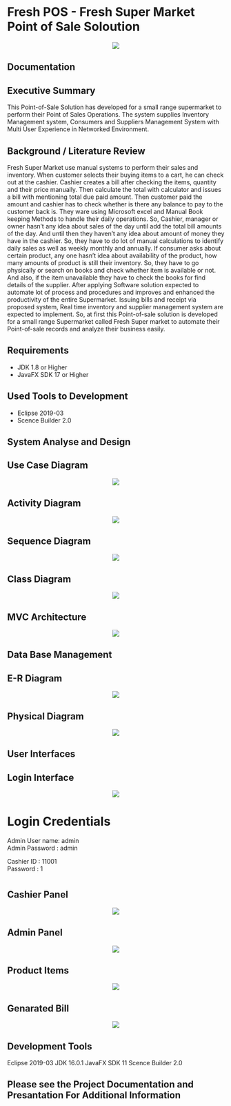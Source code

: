 # Fresh POS - Fresh Super Market Point of Sale Soloution
<p align="center">
<img src="https://github.com/asela224/Fresh-Super-Market-Point-Of-Sale-Fresh-POS/blob/main/bin/images/poslogorect.png" />
</p>

## Documentation


## Executive Summary

This Point-of-Sale Solution has developed for a small range supermarket to perform their Point of Sales Operations. 
The system supplies Inventory Management system, Consumers and Suppliers Management System with Multi User Experience in Networked Environment. 


## Background / Literature Review

Fresh Super Market use manual systems to perform their sales and inventory. When customer selects their buying items to a cart, he can check out at the cashier. 
Cashier creates a bill after checking the items, quantity and their price manually. Then calculate the total with calculator and issues a bill with mentioning total due paid amount. Then customer paid the amount and cashier has to check whether is there any balance to pay to the customer back is. 
They ware using Microsoft excel and Manual Book keeping Methods to handle their daily operations. 
So, Cashier, manager or owner hasn’t any idea about sales of the day until add the total bill amounts of the day. 
And until then they haven’t any idea about amount of money they have in the cashier. So, they have to do lot of manual calculations to identify daily sales as well as weekly monthly and annually. 
If consumer asks about certain product, any one hasn’t idea about availability of the product, how many amounts of product is still their inventory. So, they have to go physically or search on books and check whether item is available or not. And also, if the item unavailable they have to check the books for find details of the supplier. 
After applying Software solution expected to automate lot of process and procedures and improves and enhanced the productivity of the entire Supermarket. Issuing bills and receipt via proposed system, Real time inventory and supplier management system are expected to implement. 
So, at first this Point-of-sale solution is developed for a small range Supermarket   called Fresh Super market to automate their Point-of-sale records and analyze their business easily. 





## Requirements

- JDK 1.8 or Higher
- JavaFX SDK 17 or Higher

## Used Tools to Development
 - Eclipse 2019-03
 - Scence Builder 2.0

## System Analyse and Design 

## Use Case Diagram 
<p align="center">
<img src="https://github.com/asela224/Fresh-Super-Market-Point-Of-Sale-Fresh-POS/blob/main/Diagrams/Usecase.png" />
</p>

## Activity Diagram 
<p align="center">
<img src="https://github.com/asela224/Fresh-Super-Market-Point-Of-Sale-Fresh-POS/blob/main/Diagrams/Activity.png" />
</p>

## Sequence Diagram 
<p align="center">
<img src="https://github.com/asela224/Fresh-Super-Market-Point-Of-Sale-Fresh-POS/blob/main/Diagrams/Sequence.png" />
</p>

## Class Diagram 
<p align="center">
<img src="https://github.com/asela224/Fresh-Super-Market-Point-Of-Sale-Fresh-POS/blob/main/Diagrams/class.png" />
</p>

## MVC Architecture
<p align="center">
<img src="https://github.com/asela224/Fresh-Super-Market-Point-Of-Sale-Fresh-POS/blob/main/Diagrams/MVC.png" />
</p>






## Data Base Management




## E-R Diagram
<p align="center">
<img src="https://github.com/asela224/Fresh-Super-Market-Point-Of-Sale-Fresh-POS/blob/main/Diagrams/Diagrams/ER%20Diagram%20final.png" />
</p>

## Physical Diagram
<p align="center">
<img src="https://github.com/asela224/Fresh-Super-Market-Point-Of-Sale-Fresh-POS/blob/main/Diagrams/Diagrams/Database%20Diagram%20Php%20my%20admin%20View.png" />
</p>






## User Interfaces

## Login Interface
<p align="center">
<img src="https://github.com/asela224/Fresh-Super-Market-Point-Of-Sale-Fresh-POS/blob/main/UI/1.%20login.png" />
</p>

# Login Credentials
Admin User name: admin </br> 
Admin Password : admin</br> 

 Cashier ID : 11001</br> 
 Password   : 1</br> 
#

## Cashier Panel
<p align="center">
<img src="https://github.com/asela224/Fresh-Super-Market-Point-Of-Sale-Fresh-POS/blob/main/UI/Cashier%20Interface%20Design.png" />
</p>




## Admin Panel
<p align="center">
<img src="https://github.com/asela224/Fresh-Super-Market-Point-Of-Sale-Fresh-POS/blob/main/UI/2.%20admin%20panel%20.png" />
</p>



## Product Items
<p align="center">
<img src="https://github.com/asela224/Fresh-Super-Market-Point-Of-Sale-Fresh-POS/blob/main/UI/admin%20panel%20after%20data.png" />
</p>


## Genarated Bill
<p align="center">
<img src="https://github.com/asela224/FreshPOS/blob/main/UI/bill.png" />
</p>



## Development Tools
Eclipse 2019-03
JDK 16.0.1
JavaFX SDK 11
Scence Builder 2.0



## Please see the Project Documentation and Presantation For Additional Information

